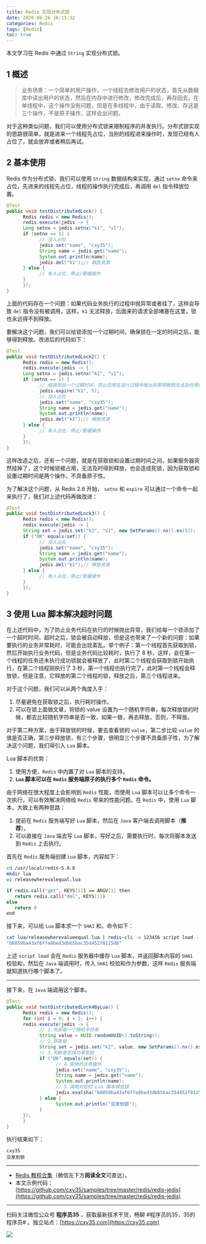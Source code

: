 ```yaml
---
title: Redis 实现分布式锁
date: 2020-06-26 16:15:32
categories: Redis
tags: [Redis]
toc: true
---
```

本文学习在 Redis 中通过 `String` 实现分布式锁。
<!-- more -->

## 1 概述

> 业务场景：一个简单的用户操作，一个线程去修改用户的状态，首先从数据库中读出用户的状态，然后在内存中进行修改，修改完成后，再存回去。在单线程中，这个操作没有问题，但是在多线程中，由于读取、修改、存这是三个操作，不是原子操作，这样会出问题。

对于这种类似问题，我们可以使用分布式锁来限制程序的并发执行。分布式锁实现的思路很简单，就是进来一个线程先占位，当别的线程进来操作时，发现已经有人占位了，就会放弃或者稍后再试。

## 2 基本使用

Redis 作为分布式锁，我们可以使用 `String` 数据结构来实现，通过 `setnx` 命令来占位，先进来的线程先占位，线程的操作执行完成后，再调用 `del` 指令释放位置。

```java
@Test
public void testDistributedLock() {
      Redis redis = new Redis();
      redis.execute(jedis -> {
      Long setnx = jedis.setnx("k1", "v1");
      if (setnx == 1) {
            // 没人占位
            jedis.set("name", "cxy35");
            String name = jedis.get("name");
            System.out.println(name);
            jedis.del("k1");// 释放资源
      } else {
            // 有人占位，停止/暂缓操作
      }
      });
}
```

上面的代码存在一个问题：如果代码业务执行的过程中抛异常或者挂了，这样会导致 `del` 指令没有被调用，这样，`k1` 无法释放，后面来的请求全部堵塞在这里，锁也永远得不到释放。

要解决这个问题，我们可以给锁添加一个过期时间，确保锁在一定的时间之后，能够得到释放。改进后的代码如下：

```java
@Test
public void testDistributedLock2() {
      Redis redis = new Redis();
      redis.execute(jedis -> {
      Long setnx = jedis.setnx("k1", "v1");
      if (setnx == 1) {
            // 给锁添加一个过期时间，防止应用在运行过程中抛出异常导致锁无法及时得到释放
            jedis.expire("k1", 5);
            // 没人占位
            jedis.set("name", "cxy35");
            String name = jedis.get("name");
            System.out.println(name);
            jedis.del("k1");// 释放资源
      } else {
            // 有人占位，停止/暂缓操作
      }
      });
}
```

这样改造之后，还有一个问题，就是在获取锁和设置过期时间之间，如果服务器突然挂掉了，这个时候锁被占用，无法及时得到释放，也会造成死锁，因为获取锁和设置过期时间是两个操作，不具备原子性。

为了解决这个问题，从 Redis 2.8 开始， `setnx` 和 `expire` 可以通过一个命令一起来执行了，我们对上述代码再做改进：

```java
@Test
public void testDistributedLock3() {
      Redis redis = new Redis();
      redis.execute(jedis -> {
      String set = jedis.set("k1", "v1", new SetParams().nx().ex(5));
      if ("OK".equals(set)) {
            // 没人占位
            jedis.set("name", "cxy35");
            String name = jedis.get("name");
            System.out.println(name);
            jedis.del("k1");// 释放资源
      } else {
            // 有人占位，停止/暂缓操作
      }
      });
}
```

## 3 使用 Lua 脚本解决超时问题

在上述代码中，为了防止业务代码在执行的时候抛出异常，我们给每一个锁添加了一个超时时间，超时之后，锁会被自动释放，但是这也带来了一个新的问题：如果要执行的业务非常耗时，可能会出现紊乱。举个例子：第一个线程首先获取到锁，然后开始执行业务代码，但是业务代码比较耗时，执行了 8 秒，这样，会在第一个线程的任务还未执行成功锁就会被释放了，此时第二个线程会获取到锁开始执行，在第二个线程刚执行了 3 秒，第一个线程也执行完了，此时第一个线程会释放锁，但是注意，它释放的第二个线程的锁，释放之后，第三个线程进来。

对于这个问题，我们可以从两个角度入手：

1. 尽量避免在获取锁之后，执行耗时操作。
2. 可以在锁上面做文章，将锁的 value 设置为一个随机字符串，每次释放锁的时候，都去比较随机字符串是否一致，如果一致，再去释放，否则，不释放。

对于第二种方案，由于释放锁的时候，要去查看锁的 `value`，第二步比较 `value` 的值是否正确，第三步释放锁，有三个步骤，很明显三个步骤不具备原子性，为了解决这个问题，我们得引入 `Lua` 脚本。

Lua 脚本的优势：

1. 使用方便，`Redis` 中内置了对 `Lua` 脚本的支持。
2. **`Lua` 脚本可以在 `Redis` 服务端原子的执行多个 `Redis` 命令。**

由于网络在很大程度上会影响到 `Redis` 性能，而使用 `Lua` 脚本可以让多个命令一次执行，可以有效解决网络给 `Redis` 带来的性能问题。在 `Redis` 中，使用 `Lua` 脚本，大致上有两种思路：

1. 提前在 `Redis` 服务端写好 `Lua` 脚本，然后在 `Java` 客户端去调用脚本（**推荐**）。
2. 可以直接在 `Java` 端去写 `Lua` 脚本，写好之后，需要执行时，每次将脚本发送到 `Redis` 上去执行。

首先在 `Redis` 服务端创建 `Lua` 脚本，内容如下：

```bash
cd /usr/local/redis-5.0.8
mkdir lua
vi releasewherevalequal.lua

if redis.call("get", KEYS[1]) == ARGV[1] then
   return redis.call("del", KEYS[1])
else
   return 0
end
```

接下来，可以给 `Lua` 脚本求一个 `SHA1` 和，命令如下：

```bash
cat lua/releasewherevalueequal.lua | redis-cli -a 123456 script load --pipe
"b8059ba43af6ffe8bed3db65bac35d452f8115d8"
```

上述 `script load` 会在 `Redis` 服务器中缓存 `Lua` 脚本，并返回脚本内容的 `SHA1` 校验和，然后在 `Java` 端调用时，传入 `SHA1` 校验和作为参数，这样 `Redis` 服务端就知道执行哪个脚本了。

---

接下来，在 `Java` 端调用这个脚本。

```java
@Test
public void testDistributedLock4ByLua() {
      Redis redis = new Redis();
      for (int i = 0; i < 2; i++) {
      redis.execute(jedis -> {
            // 1.先获取一个随机字符串
            String value = UUID.randomUUID().toString();
            // 2.获取锁
            String set = jedis.set("k1", value, new SetParams().nx().ex(5));
            // 3.判断是否成功拿到锁
            if ("OK".equals(set)) {
                  // 4.具体的业务操作
                  jedis.set("name", "cxy35");
                  String name = jedis.get("name");
                  System.out.println(name);
                  // 5.调用对应的 Lua 脚本释放锁
                  jedis.evalsha("b8059ba43af6ffe8bed3db65bac35d452f8115d8", Arrays.asList("k1"), Arrays.asList(value));
            } else {
                  System.out.println("没拿到锁");
            }
      });
      }
}
```

执行结果如下：

```
cxy35
没拿到锁
```

---

- [Redis 教程合集](https://mp.weixin.qq.com/s/iivXrj1cfTiPy89ueE_53Q)（微信左下方**阅读全文**可直达）。
- 本文示例代码：[https://github.com/cxy35/samples/tree/master/redis/redis-jedis](https://github.com/cxy35/samples/tree/master/redis/redis-jedis)


---

扫码关注微信公众号 **程序员35** ，获取最新技术干货，畅聊 #程序员的35，35的程序员# 。独立站点：[https://cxy35.com](https://cxy35.com)

![](https://oscimg.oschina.net/oscnet/up-285838b9c516db5bb1ba760f292f2346078.JPEG)
